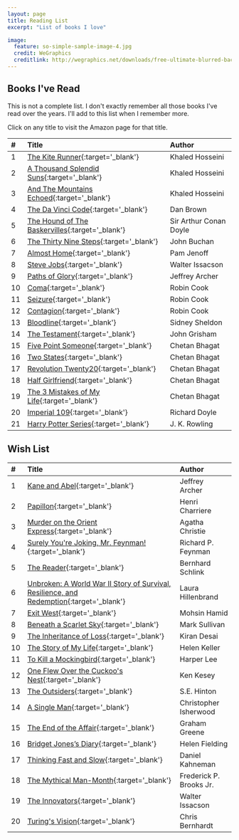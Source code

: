 ```yaml
---
layout: page
title: Reading List
excerpt: "List of books I love"

image:
  feature: so-simple-sample-image-4.jpg
  credit: WeGraphics
  creditlink: http://wegraphics.net/downloads/free-ultimate-blurred-background-pack/
---
```


## Books I've Read

This is not a complete list. I don't exactly remember all those books I've read over the years. I'll add to this list when I remember more.

Click on any title to visit the Amazon page for that title.

|#|Title|Author|
|:---|:---|:---|
|1|[The Kite Runner](http://a.co/3WRFolt){:target='_blank'}|Khaled Hosseini|
|2|[A Thousand Splendid Suns](http://a.co/2l7ETiG){:target='_blank'}|Khaled Hosseini|
|3|[And The Mountains Echoed](http://a.co/8bWBtDq){:target='_blank'}|Khaled Hosseini|
|4|[The Da Vinci Code](http://a.co/gYa6CMs){:target='_blank'}|Dan Brown|
|5|[The Hound of The Baskervilles](http://a.co/bzPZB2i){:target='_blank'}|Sir Arthur Conan Doyle|
|6|[The Thirty Nine Steps](http://a.co/5DijlbF){:target='_blank'}|John Buchan|
|7|[Almost Home](http://a.co/iynQb16){:target='_blank'}|Pam Jenoff|
|8|[Steve Jobs](http://a.co/79fkAIg){:target='_blank'}|Walter Issacson|
|9|[Paths of Glory](http://a.co/2CGLaiQ){:target='_blank'}|Jeffrey Archer|
|10|[Coma](http://a.co/gMQsUgv){:target='_blank'}|Robin Cook|
|11|[Seizure](http://a.co/aQFxBzh){:target='_blank'}|Robin Cook|
|12|[Contagion](http://a.co/aYlJZY2){:target='_blank'}|Robin Cook|
|13|[Bloodline](http://a.co/66tFw3w){:target='_blank'}|Sidney Sheldon|
|14|[The Testament](http://a.co/1sOjiAj){:target='_blank'}|John Grisham|
|15|[Five Point Someone](http://a.co/2w8bGEC){:target='_blank'}|Chetan Bhagat|
|16|[Two States](http://a.co/cxDadtg){:target='_blank'}|Chetan Bhagat|
|17|[Revolution Twenty20](http://a.co/3kVG1z3){:target='_blank'}|Chetan Bhagat|
|18|[Half Girlfriend](http://a.co/bgJ6tsl){:target='_blank'}|Chetan Bhagat|
|19|[The 3 Mistakes of My Life](http://a.co/dxlfuTJ){:target='_blank'}|Chetan Bhagat|
|20|[Imperial 109](http://a.co/cvRoERT){:target='_blank'}|Richard Doyle|
|21|[Harry Potter Series](http://a.co/3ydv73a){:target='_blank'}|J. K. Rowling|


## Wish List

|#|Title|Author|
|:---|:---|:---|
|1|[Kane and Abel](http://a.co/2DLvQku){:target='_blank'}|Jeffrey Archer|
|2|[Papillon](http://a.co/7l48fHJ){:target='_blank'}|Henri Charriere|
|3|[Murder on the Orient Express](http://a.co/ebDlrHR){:target='_blank'}|Agatha Christie|
|4|[Surely You're Joking, Mr. Feynman!](http://a.co/2QYXgUG){:target='_blank'}|Richard P. Feynman|
|5|[The Reader](http://a.co/8l8ZRwp){:target='_blank'}|Bernhard Schlink|
|6|[Unbroken: A World War II Story of Survival, Resilience, and Redemption](http://a.co/d4Nsuel){:target='_blank'}|Laura Hillenbrand|
|7|[Exit West](http://a.co/8d0u9x7){:target='_blank'}|Mohsin Hamid|
|8|[Beneath a Scarlet Sky](){:target='_blank'}|Mark Sullivan|
|9|[The Inheritance of Loss](http://a.co/667tXNU){:target='_blank'}|Kiran Desai|
|10|[The Story of My Life](http://a.co/3bk3Nrg){:target='_blank'}|Helen Keller|
|11|[To Kill a Mockingbird](http://a.co/4PaTLuO){:target='_blank'}|Harper Lee|
|12|[One Flew Over the Cuckoo's Nest](http://a.co/aRfuaFX){:target='_blank'}|Ken Kesey|
|13|[The Outsiders](http://a.co/1LxQgy1){:target='_blank'}|S.E. Hinton|
|14|[A Single Man](http://a.co/bCQefW2){:target='_blank'}|Christopher Isherwood|
|15|[The End of the Affair](http://a.co/bfdqwzd){:target='_blank'}|Graham Greene|
|16|[Bridget Jones’s Diary](http://a.co/3nc55Bb){:target='_blank'}|Helen Fielding|
|17|[Thinking Fast and Slow](http://a.co/d7TfKY4){:target='_blank'}|Daniel Kahneman|
|18|[The Mythical Man-Month](http://a.co/73EhQnI){:target='_blank'}|Frederick P. Brooks Jr.|
|19|[The Innovators](http://a.co/ffC2OPo){:target='_blank'}|Walter Issacson|
|20|[Turing's Vision](http://a.co/fQi9EP6){:target='_blank'}|Chris Bernhardt|
